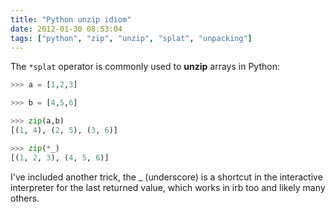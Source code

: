 ```yaml
---
title: "Python unzip idiom"
date: 2012-01-30 08:53:04
tags: ["python", "zip", "unzip", "splat", "unpacking"]
---
```


The `*splat` operator is commonly used to **unzip** arrays in Python:

```python
>>> a = [1,2,3]

>>> b = [4,5,6]

>>> zip(a,b)
[(1, 4), (2, 5), (3, 6)]

>>> zip(*_)
[(1, 2, 3), (4, 5, 6)]

```

I've included another trick, the _ (underscore) is a shortcut in the
interactive interpreter for the last returned value, which works in irb too and
likely many others.
